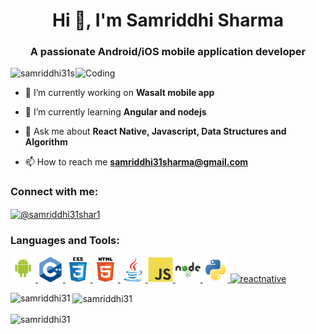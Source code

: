 <h1 align="center">Hi 👋, I'm Samriddhi Sharma</h1>
<h3 align="center">A passionate Android/iOS mobile application developer</h3>

<p align="left"> <img  align="right" alt="Coding" width="400" src="https://cdn.dribbble.com/users/4055494/screenshots/15215756/media/d2b66c4ca0192aa26d103448b3d1518b.gif"/> </p>

<p align="left"> <img src="https://komarev.com/ghpvc/?username=samriddhi31s&label=Profile%20views&color=0e75b6&style=flat" alt="samriddhi31s" /> </p>


- 🔭 I’m currently working on **Wasalt mobile app**

- 🌱 I’m currently learning **Angular and nodejs**

- 💬 Ask me about **React Native, Javascript, Data Structures and Algorithm**

- 📫 How to reach me **samriddhi31sharma@gmail.com**

<h3 align="left">Connect with me:</h3>
<p align="left">
<a href="https://www.hackerrank.com/@samriddhi31shar1" target="blank"><img align="center" src="https://raw.githubusercontent.com/rahuldkjain/github-profile-readme-generator/master/src/images/icons/Social/hackerrank.svg" alt="@samriddhi31shar1" height="30" width="40" /></a>
</p>

<h3 align="left">Languages and Tools:</h3>
<p align="left"> <a href="https://developer.android.com" target="_blank" rel="noreferrer"> <img src="https://raw.githubusercontent.com/devicons/devicon/master/icons/android/android-original-wordmark.svg" alt="android" width="40" height="40"/> </a> <a href="https://www.w3schools.com/cpp/" target="_blank" rel="noreferrer"> <img src="https://raw.githubusercontent.com/devicons/devicon/master/icons/cplusplus/cplusplus-original.svg" alt="cplusplus" width="40" height="40"/> </a> <a href="https://www.w3schools.com/css/" target="_blank" rel="noreferrer"> <img src="https://raw.githubusercontent.com/devicons/devicon/master/icons/css3/css3-original-wordmark.svg" alt="css3" width="40" height="40"/> </a> <a href="https://www.w3.org/html/" target="_blank" rel="noreferrer"> <img src="https://raw.githubusercontent.com/devicons/devicon/master/icons/html5/html5-original-wordmark.svg" alt="html5" width="40" height="40"/> </a> <a href="https://www.java.com" target="_blank" rel="noreferrer"> <img src="https://raw.githubusercontent.com/devicons/devicon/master/icons/java/java-original.svg" alt="java" width="40" height="40"/> </a> <a href="https://developer.mozilla.org/en-US/docs/Web/JavaScript" target="_blank" rel="noreferrer"> <img src="https://raw.githubusercontent.com/devicons/devicon/master/icons/javascript/javascript-original.svg" alt="javascript" width="40" height="40"/> </a> <a href="https://nodejs.org" target="_blank" rel="noreferrer"> <img src="https://raw.githubusercontent.com/devicons/devicon/master/icons/nodejs/nodejs-original-wordmark.svg" alt="nodejs" width="40" height="40"/> </a> <a href="https://www.python.org" target="_blank" rel="noreferrer"> <img src="https://raw.githubusercontent.com/devicons/devicon/master/icons/python/python-original.svg" alt="python" width="40" height="40"/> </a> <a href="https://reactnative.dev/" target="_blank" rel="noreferrer"> <img src="https://reactnative.dev/img/header_logo.svg" alt="reactnative" width="40" height="40"/> </a> </p>

<p><img align="left" src="https://github-readme-stats.vercel.app/api/top-langs?username=samriddhi31&show_icons=true&locale=en&layout=compact" alt="samriddhi31" /></p>

<p>&nbsp;<img align="center" src="https://github-readme-stats.vercel.app/api?username=samriddhi31&show_icons=true&locale=en" alt="samriddhi31" /></p>

<p><img align="center" src="https://github-readme-streak-stats.herokuapp.com/?user=samriddhi31&" alt="samriddhi31" /></p>
